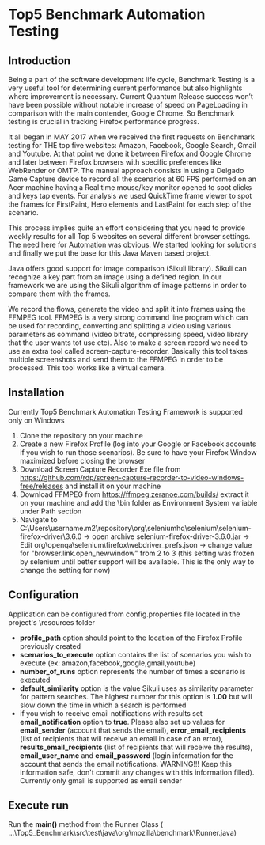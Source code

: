 # Top5 Benchmark Automation Testing

## Introduction

Being a part of the software development life cycle, Benchmark Testing is a very useful tool for determining current performance but also highlights where improvement is necessary.
Current Quantum Release success won’t have been possible without notable increase of speed on PageLoading in comparison with the main contender, Google Chrome. So Benchmark testing is crucial in tracking Firefox performance progress.

It all began in MAY 2017 when we received the first requests on Benchmark testing for THE top five websites: Amazon, Facebook, Google Search, Gmail and Youtube. At that point we done it between Firefox and Google Chrome and later between Firefox browsers with specific preferences like WebRender or OMTP.
The manual approach consists in using a Delgado Game Capture device to record all the scenarios at 60 FPS performed on an Acer machine having a Real time mouse/key monitor opened to spot clicks and keys tap events. For analysis we used QuickTime frame viewer to spot the frames for FirstPaint, Hero elements and LastPaint for each step of the scenario.

This process implies quite an effort considering that you need to provide weekly results for all Top 5 websites on several different browser settings.
The need here for Automation was obvious. We started looking for solutions and finally we put the base for this Java Maven based project.

Java offers good support for image comparison (Sikuli library). Sikuli can recognize a key part from an image using a defined region. In our framework we are using the Sikuli algorithm of image patterns in order to compare them with the frames.

We record the flows, generate the video and split it into frames using the FFMPEG tool.
FFMPEG is a very strong command line program which can be used for recording, converting and splitting a video using various parameters as command (video bitrate, compressing speed, video library that the user wants tot use etc).
Also to make a screen record we need to use an extra tool called screen-capture-recorder. Basically this tool takes multiple screenshots and send them to the FFMPEG in order to be processed. This tool works like a virtual camera.

## Installation

Currently Top5 Benchmark Automation Testing Framework is supported only on Windows

1. Clone the repository on your machine
2. Create a new Firefox Profile (log into your Google or Facebook accounts if you wish to run those scenarios). Be sure to have your Firefox Window maximized before closing the browser
3. Download Screen Capture Recorder Exe file from https://github.com/rdp/screen-capture-recorder-to-video-windows-free/releases and install it on your machine
4. Download FFMPEG from https://ffmpeg.zeranoe.com/builds/ extract it on your machine and add the \bin folder as Environment System variable under Path section
5. Navigate to C:\Users\username\.m2\repository\org\seleniumhq\selenium\selenium-firefox-driver\3.6.0 -> open archive selenium-firefox-driver-3.6.0.jar -> Edit org\openqa\selenium\firefox\webdriver_prefs.json -> change value for "browser.link.open_newwindow" from 2 to 3 (this setting was frozen by selenium until better support will be available. This is the only way to change the setting for now)

## Configuration

Application can be configured from config.properties file located in the project's \resources folder

* **profile_path** option should point to the location of the Firefox Profile previously created
* **scenarios_to_execute** option contains the list of scenarios you wish to execute (ex: amazon,facebook,google,gmail,youtube)
* **number_of_runs** option represents the number of times a scenario is executed
* **default_similarity** option is the value Sikuli uses as similarity parameter for pattern searches. The highest number for this option is **1.00** but will slow down the time in which a search is performed
* if you wish to receive email notifications with results set **email_notification** option to **true**. Please also set up values for **email_sender** (account that sends the email), **error_email_recipients** (list of recipients that will receive an email in case of an error), **results_email_recipients** (list of recipients that will receive the results), **email_user_name** and **email_password** (login information for the account that sends the email notifications. WARNING!!! Keep this information safe, don't commit any changes with this information filled). Currently only gmail is supported as email sender

## Execute run

Run the **main()** method from the Runner Class ( ...\Top5_Benchmark\src\test\java\org\mozilla\benchmark\Runner.java)





